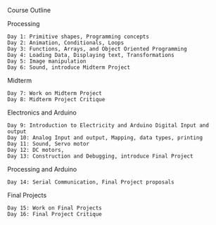 Course Outline

Processing

 	Day 1: Primitive shapes, Programming concepts
 	Day 2: Animation, Conditionals, Loops
 	Day 3: Functions, Arrays, and Object Oriented Programming
 	Day 4: Loading Data, Displaying text, Transformations
 	Day 5: Image manipulation
 	Day 6: Sound, introduce Midterm Project

Midterm

 	Day 7: Work on Midterm Project
 	Day 8: Midterm Project Critique

Electronics and Arduino

 	Day 9: Introduction to Electricity and Arduino Digital Input and output
 	Day 10: Analog Input and output, Mapping, data types, printing
 	Day 11: Sound, Servo motor
 	Day 12: DC motors, 
	Day 13: Construction and Debugging, introduce Final Project

Processing and Arduino

 	Day 14: Serial Communication, Final Project proposals

Final Projects

 	Day 15: Work on Final Projects
 	Day 16: Final Project Critique
